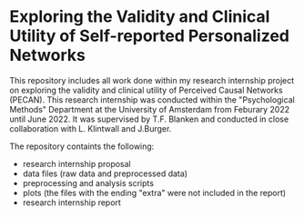 # Exploring the Validity and Clinical Utility of Self-reported Personalized Networks
This repository includes all work done within my research internship project on exploring the validity and clinical utility of Perceived Causal Networks (PECAN). This research internship was conducted within the "Psychological Methods" Department at the University of Amsterdam from Feburary 2022 until June 2022. It was supervised by T.F. Blanken and conducted in close collaboration with L. Klintwall and J.Burger.

The repository containts the following:
* research internship proposal 
* data files (raw data and preprocessed data)
* preprocessing and analysis scripts
* plots (the files with the ending "extra" were not included in the report)
* research internship report

